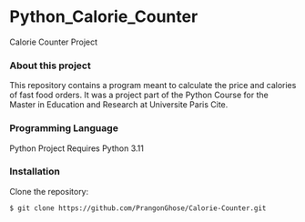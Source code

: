 # Python_Calorie_Counter
Calorie Counter Project 

### About this project <a name="about-project"></a>
This repository contains a program meant to calculate the price and calories of fast food orders. It was a project part of the Python Course for the Master in Education and Research at Universite Paris Cite.

### Programming Language </a>
Python
Project Requires Python 3.11

### Installation
Clone the repository:

```
$ git clone https://github.com/PrangonGhose/Calorie-Counter.git
```
